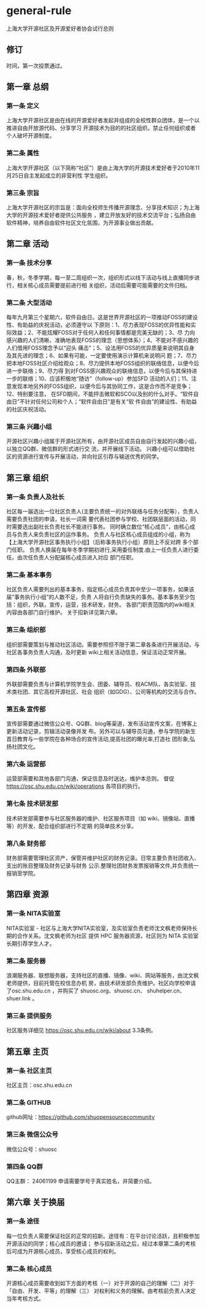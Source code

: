 # general-rule
上海大学开源社区及开源爱好者协会试行总则

## 修订

时间，第一次投票通过。

## 第一章 总纲

### 第一条 定义

上海大学开源社区是由在线的开源爱好者发起并组成的全校性群众团体，是一个以推进自由开放源代码、分享学习
开源技术为目的的社区组织。禁止任何组织或者个人破坏开源制度。

### 第二条 属性

上海大学开源社区（以下简称“社区”）是由上海大学的开源技术爱好者于2010年11月25日自主发起成立的非营利性
学生组织。

### 第三条 宗旨

上海大学开源社区的宗旨是：面向全校师生传播开源理念、分享技术知识；为上海大学的开源技术爱好者提供公共服务
，建立开放友好的技术交流平台；弘扬自由软件精神，培养自由软件社区文化氛围，为开源事业做出贡献。

## 第二章 活动

### 第一条 技术分享

春，秋，冬季学期，每一至二周组织一次，组织形式以线下活动与线上直播同步进行，相关核心成员需要提前进行相
关组织，活动后需要可能需要的文件归档。

### 第二条 大型活动

每年九月第三个星期六，软件自由日。这是世界开源社区的一项推动FOSS的建设性、有助益的庆祝活动，必须遵守以
下原则：1、尽力表现FOSS的优异性能和实际效益；2、不能炫耀FOSS对于任何人和任何事情都是完美无缺的；3、尽
力向感兴趣的人们清晰、准确地表现FOSS的理念（思想体系）；4、不能对不感兴趣的人们借用FOSS理念予以“迎头
痛击”；5、设法用FOSS的优异质量来说明其自身及其先进的理念；6、如果有可能，一定要使用演示计算机来说明问
题；7、尽力把本地FOSS社区介绍给观众；8、尽力提供本地FOSS组织的联络信息，以便今后进一步联络；9、尽力得
到对FOSS感兴趣观众的联络信息，以便今后与其保持进一步的联络；10、应该积极地“随访”（follow-up）参加SFD
活动的人们；11、注意发现本地另外的FOSS组织，以便今后与其协同工作，这是合作而不是竞争；12、特别要注意，
在SFD期间，不能抨击微软和SCO以及别的什么对手。“软件自由日”不针对任何公司和个人；“软件自由日”是有关“软
件自由”的建设性、有助益的社区庆祝活动。

### 第三条 兴趣小组

开源社区兴趣小组属于开源社区所有，由开源社区成员自由自行发起的兴趣小组，以独立QQ群、微信群的形式进行交
流，并开展线下活动。 兴趣小组可以借助社区的资源进行宣传与开展活动，并向社区引荐与输送优秀的同学。

## 第三章 组织

### 第一条 负责人及社长

社区每一届选出一位社区负责人(主要负责统一的对外联络与任务分配等），负责人需要负责社团的申请，社长一词需
要代表社团参与学校、社团联层面的活动，同时需要选出副社长负责社长不能进行事务。
同时确立数位“核心成员”，由核心成员与负责人来负责社区的运作事务。
负责人与社区核心成员组成的小组，称为【上海大学开源社区事务执行小组】（后称事务执行小组）原则上不反对跨
多个部门任职。
负责人换届在每年冬季学期初进行,采用委任制度.由上一任负责人进行委任。由次任负责人分配届核心成员进入对应
部门任职。

### 第二条 基本事务

社区负责人需要列出的基本事务，指定核心成员负责其中至少一项事务，如果该届“事务执行小组”的人数不足，负责
人将自行负责缺失的事务。基本事务至少包括：组织，外联，宣传，运营，技术研发，财务。
各部门职责范围内的wiki相关内容由各部门自行维护。
关于招新详见第六章。

### 第三条 组织部

组织部需要策划与推动社区活动。需要参照但不限于第二章各条进行开展活动，与社区各事务负责人沟通，及时更新
wiki上相关活动信息，保证活动正常开展。

### 第四条 外联部

外联部需要负责与计算机学院学生会、团委、辅导员、校ACM队、各实验室、技术类社团、其它高校开源社区、社会
组织（如GDG）、公司等机构的交流与合作。

### 第五条 宣传部

宣传部需要通过微信公众号、QQ群、blog等渠道，发布活动宣传文案，在博客上更新活动记录，剪辑活动录像并发
布。另外可以与辅导员沟通，参与学院的新生首日教育与一些学院在各种场合的宣传活动,提高社团的曝光率,打造社
团形象,弘扬社团文化。

### 第六条 运营部

运营部需要和其他各部门沟通，保证信息及时送达，维护本总则。 
督促 https://osc.shu.edu.cn/wiki/operations 各项目的执行。

### 第七条 技术研发部

技术研发部需要参与社区服务器的维护、社区服务项目（如 wiki、镜像站、直播等）的开发、配合组织部进行不定期
的简单技术分享。

### 第八条 财务部

财务部需要管理社区资产，保管并维护社区的财务记录。日常主要负责社团收入、支出的账目整理及财务记录与财务
公示.整理社团财务发票报销等文件,并负责统一报销至学院。

## 第四章 资源

### 第一条 NITA实验室

NITA实验室 - 社区与上海大学NITA实验室，及实验室负责老师沈文枫老师保持长期的合作关系。沈文枫老师为社区
提供 HPC 服务器资源，社区则为 NITA 实验室长期引荐学生人才。

### 第二条 服务器

浪潮服务器、联想服务器，支持社区的直播、镜像、wiki、网站等服务，由沈文枫老师提供，目前托管在校信息办机
房，由技术研发部负责维护。社区向学校申请了osc.shu.edu.cn ，并购买了 shuosc.org、shuosc.cn、
shuhelper.cn、shuer.link 。

### 第三条 提供服务

社区服务详细见 https://osc.shu.edu.cn/wiki/about 3.3条例。

## 第五章 主页

### 第一条 社区主页

社区主页：osc.shu.edu.cn

### 第二条 GITHUB

github网址：https://github.com/shuopensourcecommunity

### 第三条 微信公众号

微信公众号：shuosc

### 第四条 QQ群

QQ主群： 24061199 申请需要学号于真实姓名，并简要介绍。

## 第六章 关于换届

### 第一条 途径

每一位负责人需要保证社区的正常的招新。途径有：在平台讨论活跃，且积极参加开源活动的同学；核心成员的邀请；
参与招新活动之后，经过本章第二条的考核后可成为开源核心成员，享受核心成员的权利。

### 第二条 核心成员

开源核心成员需要收到如下方面的考核（一）对于开源的自己的理解（二）对于「自由、开发、平等」的理解（三）
对权利和义务的理解。由考核前负责人决定当年考核方式。